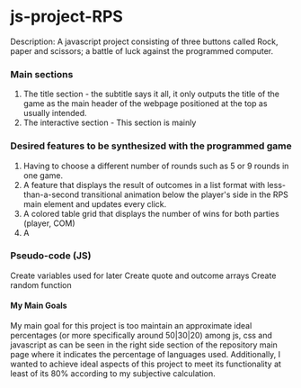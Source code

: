# js-project-RPS
Description: A javascript project consisting of three buttons called Rock, paper and scissors; a battle of luck against the programmed computer. 

### Main sections
1. The title section - the subtitle says it all, it only outputs the title of the game as the main header of the webpage positioned at the top as usually intended.
2. The interactive section - This section is mainly 

### Desired features to be synthesized with the programmed game
1. Having to choose a different number of rounds such as 5 or 9 rounds in one game. 
2. A feature that displays the result of outcomes in a list format with less-than-a-second transitional animation below the player's side in the RPS main element and updates every click.
3. A colored table grid that displays the number of wins for both parties (player, COM)
4. A

### Pseudo-code (JS)
Create variables used for later
Create quote and outcome arrays
Create random function

#### My Main Goals
My main goal for this project is too maintain an approximate ideal percentages (or more specifically around 50|30|20) among js, css and javascript as can be seen in the right side section of the repository main page where it indicates the percentage of languages used. Additionally, I wanted to achieve ideal aspects of this project to meet its functionality at least of its 80% according to my subjective calculation. 
